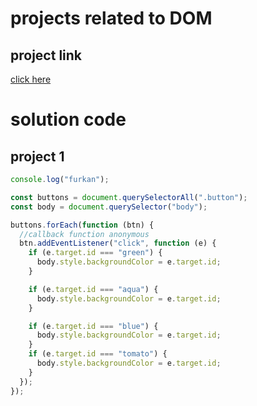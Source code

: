 # projects related to DOM

## project link

[click here](https://stackblitz.com/edit/stackblitz-starters-udgqpy?file=index.html)

# solution code

## project 1

```javascript
console.log("furkan");

const buttons = document.querySelectorAll(".button");
const body = document.querySelector("body");

buttons.forEach(function (btn) {
  //callback function anonymous
  btn.addEventListener("click", function (e) {
    if (e.target.id === "green") {
      body.style.backgroundColor = e.target.id;
    }

    if (e.target.id === "aqua") {
      body.style.backgroundColor = e.target.id;
    }

    if (e.target.id === "blue") {
      body.style.backgroundColor = e.target.id;
    }
    if (e.target.id === "tomato") {
      body.style.backgroundColor = e.target.id;
    }
  });
});
```
